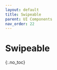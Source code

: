 ```yaml
---
layout: default
title: Swipeable
parent: UI Components
nav_order: 22
---
```


# Swipeable

{:.no_toc}
